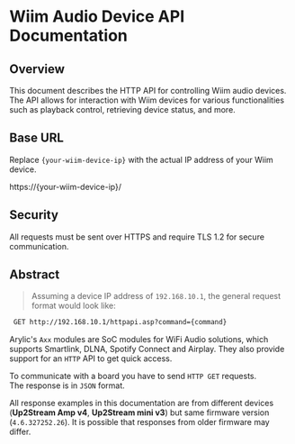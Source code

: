 # Wiim Audio Device API Documentation

## Overview

This document describes the HTTP API for controlling Wiim audio devices. The API allows for interaction with Wiim devices for various functionalities such as playback control, retrieving device status, and more.

## Base URL

Replace `{your-wiim-device-ip}` with the actual IP address of your Wiim device.

https://{your-wiim-device-ip}/

## Security

All requests must be sent over HTTPS and require TLS 1.2 for secure communication.

## Abstract

> Assuming a device IP address of `192.168.10.1`, the general request format would look like:

```html
 GET http://192.168.10.1/httpapi.asp?command={command}
```

Arylic's `Axx` modules are SoC modules for WiFi Audio solutions, which supports Smartlink, DLNA, Spotify Connect and Airplay. They also provide support for an `HTTP` API to get quick access.

To communicate with a board you have to send `HTTP GET` requests.  
The response is in `JSON` format.

<aside class="notice">
All response examples in this documentation are from different devices (<strong>Up2Stream Amp v4</strong>, <strong>Up2Stream mini v3</strong>) but same firmware version (<code>4.6.327252.26</code>). It is possible that responses from older firmware may differ.
</aside>
